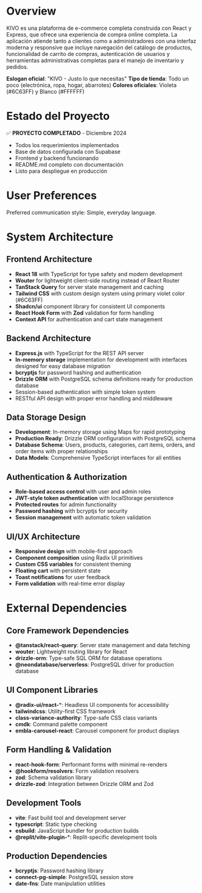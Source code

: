 # Overview

KIVO es una plataforma de e-commerce completa construida con React y Express, que ofrece una experiencia de compra online completa. La aplicación atiende tanto a clientes como a administradores con una interfaz moderna y responsive que incluye navegación del catálogo de productos, funcionalidad de carrito de compras, autenticación de usuarios y herramientas administrativas completas para el manejo de inventario y pedidos.

**Eslogan oficial**: "KIVO - Justo lo que necesitas"
**Tipo de tienda**: Todo un poco (electrónica, ropa, hogar, abarrotes)
**Colores oficiales**: Violeta (#6C63FF) y Blanco (#FFFFFF)

# Estado del Proyecto

✅ **PROYECTO COMPLETADO** - Diciembre 2024
- Todos los requerimientos implementados
- Base de datos configurada con Supabase
- Frontend y backend funcionando
- README.md completo con documentación
- Listo para despliegue en producción

# User Preferences

Preferred communication style: Simple, everyday language.

# System Architecture

## Frontend Architecture
- **React 18** with TypeScript for type safety and modern development
- **Wouter** for lightweight client-side routing instead of React Router
- **TanStack Query** for server state management and caching
- **Tailwind CSS** with custom design system using primary violet color (#6C63FF)
- **Shadcn/ui** component library for consistent UI components
- **React Hook Form** with **Zod** validation for form handling
- **Context API** for authentication and cart state management

## Backend Architecture
- **Express.js** with TypeScript for the REST API server
- **In-memory storage** implementation for development with interfaces designed for easy database migration
- **bcryptjs** for password hashing and authentication
- **Drizzle ORM** with PostgreSQL schema definitions ready for production database
- Session-based authentication with simple token system
- RESTful API design with proper error handling and middleware

## Data Storage Design
- **Development**: In-memory storage using Maps for rapid prototyping
- **Production Ready**: Drizzle ORM configuration with PostgreSQL schema
- **Database Schema**: Users, products, categories, cart items, orders, and order items with proper relationships
- **Data Models**: Comprehensive TypeScript interfaces for all entities

## Authentication & Authorization
- **Role-based access control** with user and admin roles
- **JWT-style token authentication** with localStorage persistence
- **Protected routes** for admin functionality
- **Password hashing** with bcryptjs for security
- **Session management** with automatic token validation

## UI/UX Architecture
- **Responsive design** with mobile-first approach
- **Component composition** using Radix UI primitives
- **Custom CSS variables** for consistent theming
- **Floating cart** with persistent state
- **Toast notifications** for user feedback
- **Form validation** with real-time error display

# External Dependencies

## Core Framework Dependencies
- **@tanstack/react-query**: Server state management and data fetching
- **wouter**: Lightweight routing library for React
- **drizzle-orm**: Type-safe SQL ORM for database operations
- **@neondatabase/serverless**: PostgreSQL driver for production database

## UI Component Libraries
- **@radix-ui/react-***: Headless UI components for accessibility
- **tailwindcss**: Utility-first CSS framework
- **class-variance-authority**: Type-safe CSS class variants
- **cmdk**: Command palette component
- **embla-carousel-react**: Carousel component for product displays

## Form Handling & Validation
- **react-hook-form**: Performant forms with minimal re-renders
- **@hookform/resolvers**: Form validation resolvers
- **zod**: Schema validation library
- **drizzle-zod**: Integration between Drizzle ORM and Zod

## Development Tools
- **vite**: Fast build tool and development server
- **typescript**: Static type checking
- **esbuild**: JavaScript bundler for production builds
- **@replit/vite-plugin-***: Replit-specific development tools

## Production Dependencies
- **bcryptjs**: Password hashing library
- **connect-pg-simple**: PostgreSQL session store
- **date-fns**: Date manipulation utilities